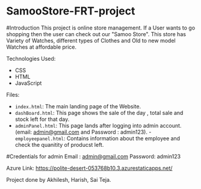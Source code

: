 # SamooStore-FRT-project 
#Introduction
This project is online store management. If a User wants to go shopping then the user can check out our "Samoo Store". This store has Variety of Watches, different types of Clothes and Old to new model Watches at affordable price.

Technologies Used:
- CSS
- HTML
- JavaScript

Files:
- `index.html`: The main landing page of the Website.
- `dashBoard.html`: This page shows the sale of the day , total sale and stock left for that day.
- `adminPanel.html`: This page lands after logging into admin account.
 (email: admin@gmail.com and  Password : admin123).
-`employeepanel.html`: Contains information about the employee and check the quanitity of producst left.

#Credentials for admin
Email : admin@gmail.com
Password: admin123

Azure Link: https://polite-desert-053768b10.3.azurestaticapps.net/

Project done by Akhilesh, Harish, Sai Teja.

